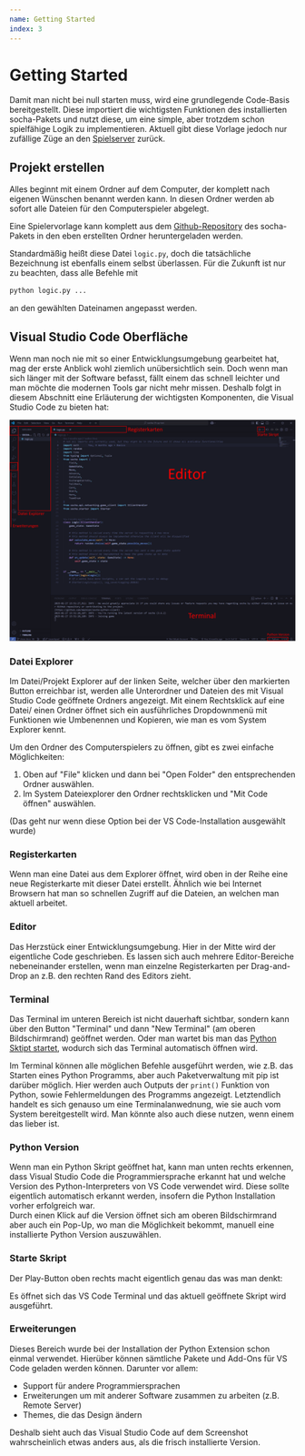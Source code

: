 ```yaml
---
name: Getting Started
index: 3
---
```


# Getting Started

Damit man nicht bei null starten muss, wird eine grundlegende Code-Basis bereitgestellt.
Diese importiert die wichtigsten Funktionen des installierten socha-Pakets und nutzt diese,
um eine simple, aber trotzdem schon spielfähige Logik zu implementieren.
Aktuell gibt diese Vorlage jedoch nur zufällige Züge an den [Spielserver](/glossary/server) zurück.

## Projekt erstellen

Alles beginnt mit einem Ordner auf dem Computer, der komplett nach eigenen Wünschen benannt
werden kann. In diesen Ordner werden ab sofort alle Dateien für den Computerspieler abgelegt.

Eine Spielervorlage kann komplett aus dem
[Github-Repository](https://github.com/software-challenge/player_python/blob/master/logic.py)
des socha-Pakets in den eben erstellten Ordner heruntergeladen werden.

Standardmäßig heißt diese Datei `logic.py`, doch die tatsächliche Bezeichnung ist ebenfalls
einem selbst überlassen. Für die Zukunft ist nur zu beachten, dass alle Befehle mit

```bash
python logic.py ...
```

an den gewählten Dateinamen angepasst werden.

## Visual Studio Code Oberfläche

Wenn man noch nie mit so einer Entwicklungsumgebung gearbeitet hat,
mag der erste Anblick wohl ziemlich unübersichtlich sein. Doch wenn man sich
länger mit der Software befasst, fällt einem das schnell leichter und
man möchte die modernen Tools gar nicht mehr missen.
Deshalb folgt in diesem Abschnitt eine Erläuterung der wichtigsten 
Komponenten, die Visual Studio Code zu bieten hat:

![VS Code Oberfläche](/images/python/vs-code.png)

### Datei Explorer

Im Datei/Projekt Explorer auf der linken Seite, welcher über den markierten Button
erreichbar ist, werden alle Unterordner und Dateien des mit Visual Studio Code geöffnete
Ordners angezeigt. Mit einem Rechtsklick auf eine Datei/ einen Ordner öffnet sich ein 
ausführliches Dropdownmenü mit Funktionen wie Umbenennen und Kopieren, wie man es vom
System Explorer kennt.

Um den Ordner des Computerspielers zu öffnen, gibt es zwei einfache Möglichkeiten:

1.  Oben auf "File" klicken und dann bei "Open Folder" den entsprechenden Ordner auswählen.
2.  Im System Dateiexplorer den Ordner rechtsklicken und "Mit Code öffnen" auswählen.

(Das geht nur wenn diese Option bei der VS Code-Installation ausgewählt wurde)

### Registerkarten

Wenn man eine Datei aus dem Explorer öffnet, wird oben in der Reihe eine
neue Registerkarte mit dieser Datei erstellt.
Ähnlich wie bei Internet Browsern hat man so schnellen Zugriff auf die Dateien,
an welchen man aktuell arbeitet.

### Editor

Das Herzstück einer Entwicklungsumgebung. Hier in der Mitte wird der eigentliche Code geschrieben.
Es lassen sich auch mehrere Editor-Bereiche nebeneinander erstellen, wenn man einzelne Registerkarten
per Drag-and-Drop an z.B. den rechten Rand des Editors zieht.

### Terminal

Das Terminal im unteren Bereich ist nicht dauerhaft sichtbar, sondern kann über den Button "Terminal" und dann
"New Terminal" (am oberen Bildschirmrand) geöffnet werden. Oder man wartet bis man das
[Python Sktipt startet](#starte-skript), wodurch sich das Terminal automatisch öffnen wird.

Im Terminal können alle möglichen Befehle ausgeführt werden, wie z.B. das Starten eines Python Programms,
aber auch Paketverwaltung mit pip ist darüber möglich. Hier werden auch Outputs der ```print()``` Funktion
von Python, sowie Fehlermeldungen des Programms angezeigt.
Letztendlich handelt es sich genauso um eine Terminalanwednung, wie sie auch vom System bereitgestellt wird.
Man könnte also auch diese nutzen, wenn einem das lieber ist.

### Python Version

Wenn man ein Python Skript geöffnet hat, kann man unten rechts erkennen, dass Visual Studio Code die
Programmiersprache erkannt hat und welche Version des Python-Interpreters von VS Code verwendet wird.
Diese sollte eigentlich automatisch erkannt werden, insofern die Python Installation vorher erfolgreich war. \
Durch einen Klick auf die Version öffnet sich am oberen Bildschirmrand aber auch ein Pop-Up,
wo man die Möglichkeit bekommt, manuell eine installierte Python Version auszuwählen.

### Starte Skript

Der Play-Button oben rechts macht eigentlich genau das was man denkt:

Es öffnet sich das VS Code Terminal und das aktuell geöffnete Skript wird ausgeführt.

### Erweiterungen

Dieses Bereich wurde bei der Installation der Python Extension schon einmal verwendet.
Hierüber können sämtliche Pakete und Add-Ons für VS Code geladen werden können.
Darunter vor allem:
- Support für andere Programmiersprachen
- Erweiterungen um mit anderer Software zusammen zu arbeiten (z.B. Remote Server)
- Themes, die das Design ändern

Deshalb sieht auch das Visual Studio Code auf dem Screenshot wahrscheinlich etwas anders aus,
als die frisch installierte Version.